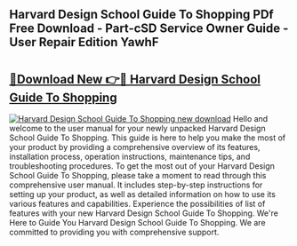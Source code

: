 ## Harvard Design School Guide To Shopping PDf Free Download - Part-cSD Service Owner Guide - User Repair Edition YawhF

# <h2><a href="http://bc78715.oget.top/?id=Harvard+Design+School+Guide+To+Shopping">🔗Download New 👉🔴 Harvard Design School Guide To Shopping</a></h2>

[![Harvard Design School Guide To Shopping new download](https://i.imgur.com/5g1atiW.png)](http://bc78715.oget.top/?id=Harvard+Design+School+Guide+To+Shopping)
Hello and welcome to the user manual for your newly unpacked Harvard Design School Guide To Shopping. This guide is here to help you make the most of your product by providing a comprehensive overview of its features, installation process, operation instructions, maintenance tips, and troubleshooting procedures. To get the most out of your Harvard Design School Guide To Shopping, please take a moment to read through this comprehensive user manual. It includes step-by-step instructions for setting up your product, as well as detailed information on how to use its various features and capabilities. Experience the possibilities of list of features with your new Harvard Design School Guide To Shopping. We're Here to Guide You Harvard Design School Guide To Shopping. We are committed to providing you with comprehensive support.
